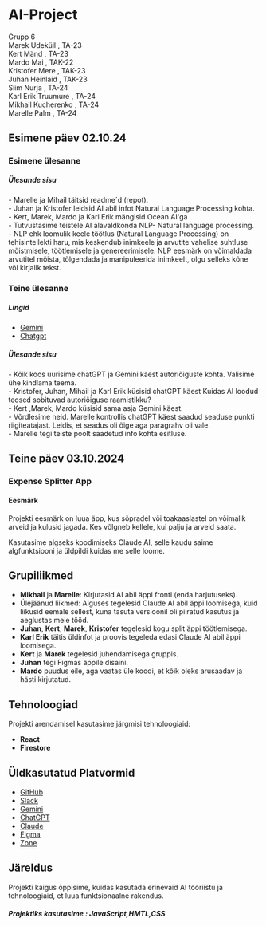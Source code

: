 # AI-Project
Grupp 6 <br>
Marek Udeküll , TA-23 <br>
Kert Mänd , TA-23 <br>
Mardo Mai , TAK-22 <br>
Kristofer Mere , TAK-23 <br>
Juhan Heinlaid , TAK-23 <br>
Siim Nurja , TA-24 <br>
Karl Erik Truumure , TA-24 <br>
Mikhail Kucherenko , TA-24 <br>
Marelle Palm , TA-24 <br>
<p> 
  <h2>Esimene päev 02.10.24</h2>

 <h3>Esimene ülesanne</h3>
  <h5>Ülesande sisu</h5>
- Marelle ja Mihail täitsid readme´d (repot). <br>
- Juhan ja Kristofer leidsid AI abil infot Natural Language Processing kohta. <br>
- Kert, Marek, Mardo ja Karl Erik mängisid Ocean AI'ga<br>
- Tutvustasime teistele AI alavaldkonda NLP- Natural language processing. <br>
- NLP ehk loomulik keele töötlus (Natural Language Processing) on tehisintellekti haru, mis keskendub inimkeele ja arvutite vahelise suhtluse mõistmisele, töötlemisele ja genereerimisele. NLP eesmärk on võimaldada arvutitel mõista, tõlgendada ja manipuleerida inimkeelt, olgu selleks kõne või kirjalik tekst. <br>
</p>
<p> 
  <h3>Teine ülesanne</h3>
    <h5>Lingid</h5>
 <ul> 
   <li> <a href= "https://gemini.google.com/app"> Gemini</a> </li>
  <li> <a href = "https://openai.com/chatgpt/"> Chatgpt</a> </li>
 </ul>  
  <h5>Ülesande sisu</h5>
- Kõik koos uurisime chatGPT ja Gemini käest autoriõiguste kohta. Valisime ühe kindlama teema.<br>
- Kristofer, Juhan, Mihail ja Karl Erik küsisid chatGPT käest Kuidas AI loodud teosed sobituvad autoriõiguse raamistikku? <br>
- Kert ,Marek, Mardo küsisid sama asja Gemini käest. <br>
- Võrdlesime neid. Marelle kontrollis chatGPT käest saadud seaduse punkti riigiteatajast. Leidis, et seadus oli õige aga paragrahv oli vale. <br>
- Marelle tegi teiste poolt saadetud info kohta esitluse. 
</p>
<p>
  <h2>Teine päev 03.10.2024</h2>
  <h3>Expense Splitter App</h3>
  <h4> Eesmärk</h4>
  Projekti eesmärk on luua äpp, kus sõpradel või toakaaslastel on võimalik arveid ja kulusid jagada. Kes võlgneb kellele, kui palju ja arveid saata.  
   
   Kasutasime algseks koodimiseks Claude AI, selle kaudu saime algfunktsiooni ja üldpildi kuidas me selle loome.

## Grupiliikmed

- **Mikhail** ja **Marelle**: Kirjutasid AI abil äppi fronti (enda harjutuseks).
- Ülejäänud liikmed: Alguses tegelesid Claude AI abil äppi loomisega, kuid liikusid eemale sellest, kuna tasuta versioonil oli piiratud kasutus
  ja aeglustas meie tööd.
- **Juhan**, **Kert**, **Marek**, **Kristofer** tegelesid kogu split äppi töötlemisega.
- **Karl Erik** täitis üldinfot ja proovis tegeleda edasi Claude AI abil äppi loomisega.
- **Kert** ja **Marek** tegelesid juhendamisega gruppis.
- **Juhan** tegi Figmas äppile disaini.
- **Mardo** puudus eile, aga vaatas üle koodi, et kõik oleks arusaadav ja hästi kirjutatud.

## Tehnoloogiad

Projekti arendamisel kasutasime järgmisi tehnoloogiaid:

- **React**
- **Firestore**

## Üldkasutatud Platvormid

- [GitHub](https://github.com)
- [Slack](https://slack.com)
- [Gemini](https://gemini.google.com/app)
- [ChatGPT](https://chat.openai.com)
- [Claude](https://www.claude.ai)
- [Figma](https://www.figma.com)
- [Zone](https://tak23mand.itmajakas.ee/)

## Järeldus

Projekti käigus õppisime, kuidas kasutada erinevaid AI tööriistu ja tehnoloogiaid, et luua funktsionaalne rakendus.

  
 </ul>

  <h5>Projektiks kasutasime : JavaScript,HMTL,CSS</h5>
  
</p>
